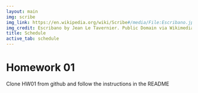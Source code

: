 ```yaml
---
layout: main
img: scribe
img_link: https://en.wikipedia.org/wiki/Scribe#/media/File:Escribano.jpg
img_credit: Escribano by Jean Le Tavernier. Public Domain via Wikimedia Commons.
title: Schedule
active_tab: schedule
---
```


# Homework 01

<!--
<div class="alert alert-info">
  Due Thursday 27 August 2016 at 11:59 PM Central time.
</div>
-->
 
Clone HW01 from github and follow the instructions in the README

